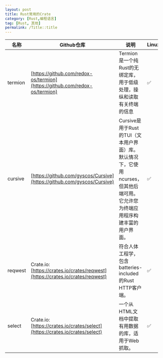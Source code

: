 ```yaml
---
layout: post
title: Rust常用的Crate
category: [Rust,编程语言]
tag: [Rust, 其他]
permalink: /Title::title
---
```

| 名称 | Github仓库 | 说明 | Linux | MacOS | Windows |
|------|------------|------|-------|-------|---------|
|termion|[https://github.com/redox-os/termion](https://github.com/redox-os/termion)|Termion是一个纯Rust的无绑定库，用于低级处理，操纵和读取有关终端的信息| ✅ | ✅ | ⛔ |
|cursive|[https://github.com/gyscos/Cursive](https://github.com/gyscos/Cursive)|Cursive是用于Rust的TUI（文本用户界面）库。默认情况下，它使用ncurses，但其他后端可用。它允许您为终端应用程序构建丰富的用户界面。| ✅ | ✅ |✅|
|reqwest|Crate.io: [https://crates.io/crates/reqwest](https://crates.io/crates/reqwest)|符合人体工程学，包含batteries-included的Rust HTTP客户端。| ✅ | ✅ |✅|
|select|Crate.io: [https://crates.io/crates/select](https://crates.io/crates/select)|一个从HTML文档中提取有用数据的库，适用于Web抓取。| ✅ | ✅ |✅|